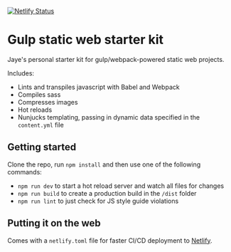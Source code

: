 [![Netlify Status](https://api.netlify.com/api/v1/badges/16a6495a-f68b-491a-95f4-7bd683ca6206/deploy-status)](https://app.netlify.com/sites/pedantic-beaver-72768a/deploys)

# Gulp static web starter kit

Jaye's personal starter kit for gulp/webpack-powered static web projects.

Includes:

- Lints and transpiles javascript with Babel and Webpack
- Compiles sass
- Compresses images
- Hot reloads
- Nunjucks templating, passing in dynamic data specified in the `content.yml` file

## Getting started

Clone the repo, run `npm install` and then use one of the following commands:

- `npm run dev` to start a hot reload server and watch all files for changes
- `npm run build` to create a production build in the `/dist` folder
- `npm run lint` to just check for JS style guide violations

## Putting it on the web

Comes with a `netlify.toml` file for faster CI/CD deployment to [Netlify](http://netlify.com).